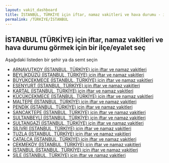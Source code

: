 ```yaml
---
layout: vakit_dashboard
title: İSTANBUL, TÜRKİYE için iftar, namaz vakitleri ve hava durumu - ilçe/eyalet seç
permalink: /TÜRKİYE/İSTANBUL
---
```


## İSTANBUL (TÜRKİYE) için iftar, namaz vakitleri ve hava durumu  görmek için bir ilçe/eyalet seç

Aşağıdaki listeden bir şehir ya da semt seçin

* [ARNAVUTKOY (İSTANBUL, TÜRKİYE) için iftar ve namaz vakitleri](/TÜRKİYE/İSTANBUL/ARNAVUTKOY)
* [BEYLİKDÜZÜ (İSTANBUL, TÜRKİYE) için iftar ve namaz vakitleri](/TÜRKİYE/İSTANBUL/BEYLİKDÜZÜ)
* [BÜYÜKÇEKMECE (İSTANBUL, TÜRKİYE) için iftar ve namaz vakitleri](/TÜRKİYE/İSTANBUL/BÜYÜKÇEKMECE)
* [ESENYURT (İSTANBUL, TÜRKİYE) için iftar ve namaz vakitleri](/TÜRKİYE/İSTANBUL/ESENYURT)
* [KARTAL (İSTANBUL, TÜRKİYE) için iftar ve namaz vakitleri](/TÜRKİYE/İSTANBUL/KARTAL)
* [KÜÇÜKÇEKMECE (İSTANBUL, TÜRKİYE) için iftar ve namaz vakitleri](/TÜRKİYE/İSTANBUL/KÜÇÜKÇEKMECE)
* [MALTEPE (İSTANBUL, TÜRKİYE) için iftar ve namaz vakitleri](/TÜRKİYE/İSTANBUL/MALTEPE)
* [PENDİK (İSTANBUL, TÜRKİYE) için iftar ve namaz vakitleri](/TÜRKİYE/İSTANBUL/PENDİK)
* [SANCAKTEPE (İSTANBUL, TÜRKİYE) için iftar ve namaz vakitleri](/TÜRKİYE/İSTANBUL/SANCAKTEPE)
* [SULTANBEYLİ (İSTANBUL, TÜRKİYE) için iftar ve namaz vakitleri](/TÜRKİYE/İSTANBUL/SULTANBEYLİ)
* [SULTANGAZİ (İSTANBUL, TÜRKİYE) için iftar ve namaz vakitleri](/TÜRKİYE/İSTANBUL/SULTANGAZİ)
* [SİLİVRİ (İSTANBUL, TÜRKİYE) için iftar ve namaz vakitleri](/TÜRKİYE/İSTANBUL/SİLİVRİ)
* [TUZLA (İSTANBUL, TÜRKİYE) için iftar ve namaz vakitleri](/TÜRKİYE/İSTANBUL/TUZLA)
* [ÇATALCA (İSTANBUL, TÜRKİYE) için iftar ve namaz vakitleri](/TÜRKİYE/İSTANBUL/ÇATALCA)
* [ÇEKMEKÖY (İSTANBUL, TÜRKİYE) için iftar ve namaz vakitleri](/TÜRKİYE/İSTANBUL/ÇEKMEKÖY)
* [İSTANBUL (İSTANBUL, TÜRKİYE) için iftar ve namaz vakitleri](/TÜRKİYE/İSTANBUL/İSTANBUL)
* [ŞİLE (İSTANBUL, TÜRKİYE) için iftar ve namaz vakitleri](/TÜRKİYE/İSTANBUL/ŞİLE)

<script type="text/javascript">
  var GLOBAL_COUNTRY = 'TÜRKİYE';
  var GLOBAL_CITY = 'İSTANBUL';
  var GLOBAL_STATE = 'İSTANBUL';
</script>
